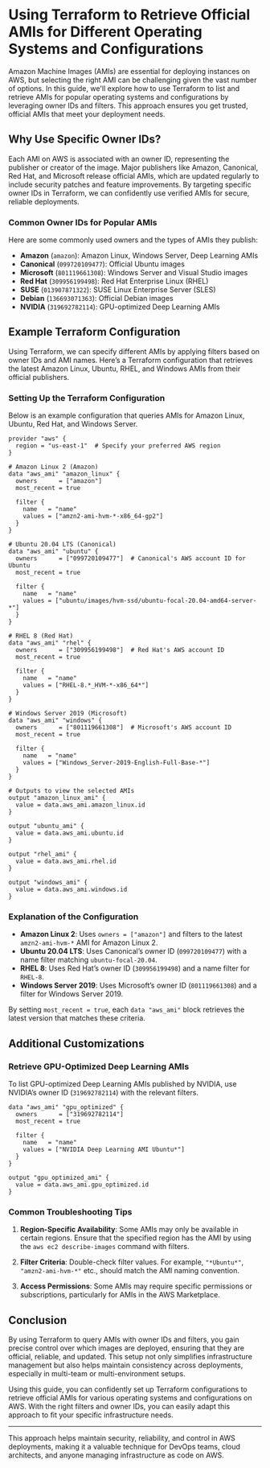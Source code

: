 # Using Terraform to Retrieve Official AMIs for Different Operating Systems and Configurations

Amazon Machine Images (AMIs) are essential for deploying instances on AWS, but selecting the right AMI can be challenging given the vast number of options. In this guide, we'll explore how to use Terraform to list and retrieve AMIs for popular operating systems and configurations by leveraging owner IDs and filters. This approach ensures you get trusted, official AMIs that meet your deployment needs.

## Why Use Specific Owner IDs?

Each AMI on AWS is associated with an owner ID, representing the publisher or creator of the image. Major publishers like Amazon, Canonical, Red Hat, and Microsoft release official AMIs, which are updated regularly to include security patches and feature improvements. By targeting specific owner IDs in Terraform, we can confidently use verified AMIs for secure, reliable deployments.

### Common Owner IDs for Popular AMIs

Here are some commonly used owners and the types of AMIs they publish:

- **Amazon** (`amazon`): Amazon Linux, Windows Server, Deep Learning AMIs
- **Canonical** (`099720109477`): Official Ubuntu images
- **Microsoft** (`801119661308`): Windows Server and Visual Studio images
- **Red Hat** (`309956199498`): Red Hat Enterprise Linux (RHEL)
- **SUSE** (`013907871322`): SUSE Linux Enterprise Server (SLES)
- **Debian** (`136693071363`): Official Debian images
- **NVIDIA** (`319692782114`): GPU-optimized Deep Learning AMIs

## Example Terraform Configuration

Using Terraform, we can specify different AMIs by applying filters based on owner IDs and AMI names. Here’s a Terraform configuration that retrieves the latest Amazon Linux, Ubuntu, RHEL, and Windows AMIs from their official publishers.

### Setting Up the Terraform Configuration

Below is an example configuration that queries AMIs for Amazon Linux, Ubuntu, Red Hat, and Windows Server.

```hcl
provider "aws" {
  region = "us-east-1"  # Specify your preferred AWS region
}

# Amazon Linux 2 (Amazon)
data "aws_ami" "amazon_linux" {
  owners      = ["amazon"]
  most_recent = true

  filter {
    name   = "name"
    values = ["amzn2-ami-hvm-*-x86_64-gp2"]
  }
}

# Ubuntu 20.04 LTS (Canonical)
data "aws_ami" "ubuntu" {
  owners      = ["099720109477"]  # Canonical's AWS account ID for Ubuntu
  most_recent = true

  filter {
    name   = "name"
    values = ["ubuntu/images/hvm-ssd/ubuntu-focal-20.04-amd64-server-*"]
  }
}

# RHEL 8 (Red Hat)
data "aws_ami" "rhel" {
  owners      = ["309956199498"]  # Red Hat's AWS account ID
  most_recent = true

  filter {
    name   = "name"
    values = ["RHEL-8.*_HVM-*-x86_64*"]
  }
}

# Windows Server 2019 (Microsoft)
data "aws_ami" "windows" {
  owners      = ["801119661308"]  # Microsoft's AWS account ID
  most_recent = true

  filter {
    name   = "name"
    values = ["Windows_Server-2019-English-Full-Base-*"]
  }
}

# Outputs to view the selected AMIs
output "amazon_linux_ami" {
  value = data.aws_ami.amazon_linux.id
}

output "ubuntu_ami" {
  value = data.aws_ami.ubuntu.id
}

output "rhel_ami" {
  value = data.aws_ami.rhel.id
}

output "windows_ami" {
  value = data.aws_ami.windows.id
}
```

### Explanation of the Configuration

- **Amazon Linux 2**: Uses `owners = ["amazon"]` and filters to the latest `amzn2-ami-hvm-*` AMI for Amazon Linux 2.
- **Ubuntu 20.04 LTS**: Uses Canonical’s owner ID (`099720109477`) with a name filter matching `ubuntu-focal-20.04`.
- **RHEL 8**: Uses Red Hat’s owner ID (`309956199498`) and a name filter for `RHEL-8`.
- **Windows Server 2019**: Uses Microsoft’s owner ID (`801119661308`) and a filter for Windows Server 2019.

By setting `most_recent = true`, each `data "aws_ami"` block retrieves the latest version that matches these criteria.

## Additional Customizations

### Retrieve GPU-Optimized Deep Learning AMIs

To list GPU-optimized Deep Learning AMIs published by NVIDIA, use NVIDIA’s owner ID (`319692782114`) with the relevant filters.

```hcl
data "aws_ami" "gpu_optimized" {
  owners      = ["319692782114"]
  most_recent = true

  filter {
    name   = "name"
    values = ["NVIDIA Deep Learning AMI Ubuntu*"]
  }
}

output "gpu_optimized_ami" {
  value = data.aws_ami.gpu_optimized.id
}
```

### Common Troubleshooting Tips

1. **Region-Specific Availability**: Some AMIs may only be available in certain regions. Ensure that the specified region has the AMI by using the `aws ec2 describe-images` command with filters.

2. **Filter Criteria**: Double-check filter values. For example, `"*Ubuntu*"`, `"amzn2-ami-hvm-*"` etc., should match the AMI naming convention. 

3. **Access Permissions**: Some AMIs may require specific permissions or subscriptions, particularly for AMIs in the AWS Marketplace.

## Conclusion

By using Terraform to query AMIs with owner IDs and filters, you gain precise control over which images are deployed, ensuring that they are official, reliable, and updated. This setup not only simplifies infrastructure management but also helps maintain consistency across deployments, especially in multi-team or multi-environment setups.

Using this guide, you can confidently set up Terraform configurations to retrieve official AMIs for various operating systems and configurations on AWS. With the right filters and owner IDs, you can easily adapt this approach to fit your specific infrastructure needs.

--- 

This approach helps maintain security, reliability, and control in AWS deployments, making it a valuable technique for DevOps teams, cloud architects, and anyone managing infrastructure as code on AWS.
